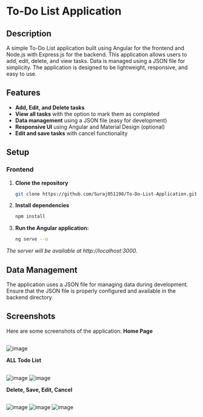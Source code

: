 # To-Do List Application

## Description

A simple To-Do List application built using Angular for the frontend and Node.js with Express.js for the backend. This application allows users to add, edit, delete, and view tasks. Data is managed using a JSON file for simplicity. The application is designed to be lightweight, responsive, and easy to use.

## Features
- **Add, Edit, and Delete tasks**
- **View all tasks** with the option to mark them as completed
- **Data management** using a JSON file (easy for development)
- **Responsive UI** using Angular and Material Design (optional)
- **Edit and save tasks** with cancel functionality

## Setup

### Frontend
1. **Clone the repository**
   ```bash
   git clone https://github.com/Suraj051198/To-Do-List-Application.git

2. **Install dependencies**
   ```bash
   npm install

3. **Run the Angular application:**
   ```bash
   ng serve --o

*The server will be available at http://localhost:3000.*

## Data Management
The application uses a JSON file for managing data during development. 
Ensure that the JSON file is properly configured and available in the backend directory.

## Screenshots
Here are some screenshots of the application:
**Home Page**
##
![image](https://github.com/user-attachments/assets/70b7c62b-1c7d-4554-a8e7-f2714db0382c)

**ALL Todo List**
##
![image](https://github.com/user-attachments/assets/3fef8f01-d029-46d7-a2d4-59cc925d5651)
![image](https://github.com/user-attachments/assets/990209e1-dd8a-4a47-bd7e-026456df2b95)

**Delete, Save, Edit, Cancel**
##
![image](https://github.com/user-attachments/assets/782fd04c-5aa4-46da-997e-0fd5d55753ef)
![image](https://github.com/user-attachments/assets/0945af0e-1a36-47ee-95aa-b644f4d77a16)
![image](https://github.com/user-attachments/assets/04aa6417-bda1-428b-a6c5-7e5ff68fc9a2)





